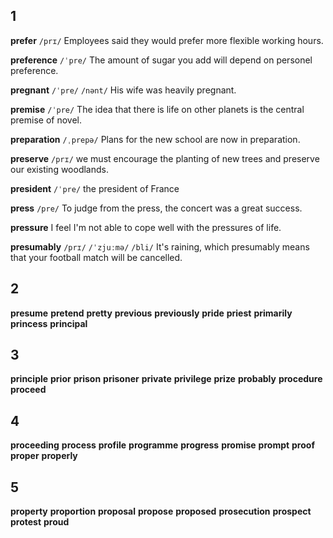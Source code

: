 ## 1
**prefer** 
`/prɪ/`
Employees said they would prefer more flexible working hours.

**preference** 
`/ˈpre/`
The amount of sugar you add will depend on personel preference.

**pregnant** 
`/ˈpre/` `/nənt/`
His wife was heavily pregnant.

**premise** 
`/ˈpre/`
The idea that there is life on other planets is the central premise of novel.

**preparation** 
`/ˌprepə/`
Plans for the new school are now in preparation.

**preserve** 
`/prɪ/`
we must encourage the planting of new trees and preserve our existing woodlands.

**president** 
`/ˈpre/`
the president of France

**press** 
`/pre/`
To judge from the press, the concert was a great success.

**pressure** 
I feel I'm not able to cope well with the pressures of life.

**presumably** 
`/prɪ/` `/ˈzjuːmə/` `/bli/`
It's raining, which presumably means that your football match will be cancelled.

## 2
**presume** 
**pretend** 
**pretty** 
**previous** 
**previously** 
**pride** 
**priest** 
**primarily** 
**princess** 
**principal** 

## 3
**principle** 
**prior** 
**prison** 
**prisoner** 
**private** 
**privilege** 
**prize** 
**probably** 
**procedure** 
**proceed** 

## 4
**proceeding** 
**process** 
**profile** 
**programme** 
**progress** 
**promise** 
**prompt** 
**proof** 
**proper** 
**properly** 

## 5
**property** 
**proportion** 
**proposal** 
**propose** 
**proposed** 
**prosecution** 
**prospect** 
**protest** 
**proud** 